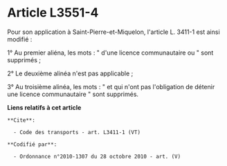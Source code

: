# Article L3551-4

Pour son application à Saint-Pierre-et-Miquelon, l'article L. 3411-1 est ainsi modifié : 

1° Au premier aliéna, les mots : " d'une licence communautaire ou " sont supprimés ; 

2° Le deuxième alinéa n'est pas applicable ; 

3° Au troisième alinéa, les mots : " et qui n'ont pas l'obligation de détenir une licence communautaire " sont supprimés.

**Liens relatifs à cet article**

	**Cite**:

	  - Code des transports - art. L3411-1 (VT)

	**Codifié par**:

	  - Ordonnance n°2010-1307 du 28 octobre 2010 - art. (V)
